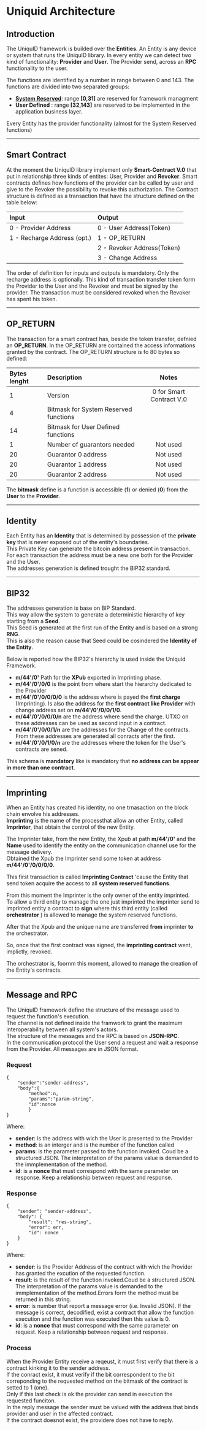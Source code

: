 Uniquid Architecture
====================

Introduction
------------
The UniquID framework is builded over the **Entities**.
An Entity is any device or system that runs the UniquID library.
In every entity we can detect two kind of functionality: **Provider** and **User**.
The Provider send, across an **RPC** functionality to the user.

The functions are identified by a number in range  between 0 and 143.
The functions are divided into two separated groups:

* [**System Reserved**](../Documents/systemreserved.md):  range   **[0,31]** are reserved for framework managment 
* **User Defined** : range **[32,143]**  are reserved to be implemented in the application business layer.

Every Entity has  the provider functionality (almost for the System Reserved functions)
____

Smart Contract
--------------

At the moment the UniquID library implement only **Smart-Contract V.0** that put in relationship three kinds of entites: User, Provider and **Revoker**.
Smart contracts defines how functions of the provider can be called by user and give to the Revoker the possibility to revoke this authorization.
The Contract structure is defined as a transaction that have the structure defined on the table below:

|Input    |Output                                                           | 
|:-----|:-------------------------------------------------------------------| 
| 0 - Provider Address    | 0 - User Address(Token) | 
| 1 - Recharge Address (opt.) | 1 - OP_RETURN |
||2 - Revoker Address(Token) |
||3 - Change Address|

The order of definition for inputs and outputs is mandatory. 
Only the recharge address is optionally.
This kind of transaction transfer token form the Provider to the User and the Revoker and must be signed by the provider.
The transaction must be considered revoked when the Revoker has spent his token.
___
OP_RETURN
---------
The transaction for a smart contract has, beside the token transfer, defnied an **OP_RETURN**.
In the OP_RETURN are contained the access informations granted by the contract.
The OP_RETURN structure is fo 80 bytes so defined:

|Bytes lenght    |Description                                                           |Notes| 
|:-----|:-------------------------------------------------------------------|:---:|
|1|Version| 0 for Smart Contract V.0| 
|4|Bitmask for System Reserved functions ||
|14|Bitmask for User Defined functions ||
|1|Number of guarantors needed|Not used|
|20|Guarantor 0 address|Not used|
|20|Guarantor 1 address|Not used|
|20|Guarantor 2 address|Not used|


The **bitmask** define is a function is accessible (**1**) or denied (**0**) from the **User** to the **Provider**.

___
Identity
--------
Each Entity has an **Identity** that is determined by possession of the **private key** that is never exposed out of the entity's boundaries.<br>
This Private Key can generate the bitcoin address present in transaction.<br>
For each transaction the address must be a new one both for the Provider and the User.<br>
The addresses generation is defined trought the BIP32 standard.

___
BIP32
---
The addresses generation is base on BIP Standard.<br>
This way allow the system to generate a deterministic hierarchy of key starting from a **Seed**.<br>
This Seed is generated at the first run of the Entity and is based on a strong **RNG**.<br>
This is also the reason cause that Seed could be cosindered the **Identity of the Entity**.

Below is reported how the BIP32's hierarchy is used inside the Uniquid Framework.

* **m/44'/0'** Path for the **XPub** exported in Imprinting phase.
* **m/44'/0'/0/0** is the point from where start the hierarchy dedicated to the Provider
* **m/44'/0'/0/0/0/0** is the address where is payed the **first charge** (Imprinting). Is also the address for the **first contract like Provider** with change address set on **m/44'/0'/0/0/1/0**.
* **m/44'/0'/0/0/0/n** are the address where send the charge. UTXO on these addresses can be used as second input in a contract. 
* **m/44'/0'/0/0/1/n** are the addresses for the Change of the contracts. From these addresses are generated all conracts after the first.
* **m/44'/0'/0/1/0/n** are the addresses where the token for the User's contracts are sened.


This schema is **mandatory** like is mandatory that **no address can be appear in more than one contract**.

___
Imprinting
----------
When an Entity has created his identity, no one trnasaction on the block chain envolve his addresses.<br>
**Imprinting** is the name of the processthat allow an other Entity, called **Imprinter**, that obtain the control of the new Entity.<br>

The Imprinter take, from the new Entity, the Xpub at path **m/44'/0'**  and the **Name** used to identify the entity on the communication channel use for the message delivery.<br>
Obtained the Xpub the Imprinter send some token at address **m/44'/0'/0/0/0/0**.

This first transaction is called **Imprinting Contract** 'cause the Entity that send token acquire the access to all **system reserved functions**.

From this moment the Imprinter is the only owner of the entity imprinted.<br>
To allow a third  entity to manage the one just imprinted the imprinter send to imprinted entity a contract to  **sign**  where this third entity (called **orchestrator** ) is allowed to manage the system reserved functions. <br>

After that the Xpub and the unique name are transferred **from** imprinter **to** the orchestrator.

So, once that the first contract was signed, the **imprinting contract** went, implictly, revoked.

The orchestrator is, foornm this moment, allowed to manage the creation of the Entity's contracts.
___

Message and RPC
---
The UniquID framework define the structure of the message used to request the function's execution.<br>
The channel is not defined inside the framwork to grant the maximum interoperability between all system's actors.<br>
The structure of the messages and the RPC is based on **JSON-RPC**.<br>
In the communication protocol the User send a request and wait a response from the Provider.
All messages are in JSON format.

### Request
```
{
    "sender":"sender-address", 
    "body":{
        "method":n, 
        "params":"param-string", 
        "id":nonce
        }
} 
```

Where:<br>
* **sender**: is the address with wich the User is presented to the Provider
* **method**: is an interger and is the number of the function called
* **params**: is the parameter passed to the function invoked. Coud be a structured JSON. The interpretation of the params value is demanded to the immplementation of the method.
* **id**: is a **nonce** that must correspond with the same parameter on response. Keep a relationship between request and response.


### Response
```
{
	"sender": "sender-address",
	"body": {
		"result": "res-string",
		"error": err,
		"id": nonce
	}
}
```
Where:<br>
* **sender**: is the Provider Address of the contract with wich the Provider has granted the excution of the requested function.
* **result**: is the result of the function invoked.Coud be a structured JSON. The interpretation of the params value is demanded to the immplementation of the method.Errors form the method must be returned in this string.
* **error**: is number that report a message error (i.e. Invalid JSON). If the message is correct, decodified, exist a contract that allow the function execution and the function was executed then this value is 0.
* **id**: is a **nonce** that must correspond with the same parameter on request. Keep a relationship between request and response.

### Process
When the Provider Entity receive a reqeust, it must first verify that there is a contract kinking it to the sender address.<br>
If the conract exist, it must verify if the bit correspondent to the bit correponding to the requested method on the bitmask of the contract is setted to 1 (one).<br>
Only if this last check is ok the provider can send in execution the requested funciton.<br>
In the reply message the sender must be valued with the address that binds provider and user in the affected contract. <br>
If the contract doesnot exist, the providere does not have to reply.<br>
